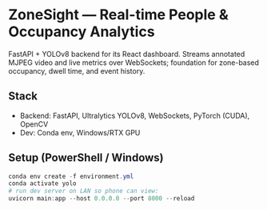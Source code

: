 # ZoneSight — Real-time People & Occupancy Analytics

FastAPI + YOLOv8 backend for its React dashboard. Streams annotated MJPEG video and live metrics over WebSockets; foundation for zone-based occupancy, dwell time, and event history.

## Stack
- Backend: FastAPI, Ultralytics YOLOv8, WebSockets, PyTorch (CUDA), OpenCV
- Dev: Conda env, Windows/RTX GPU

## Setup (PowerShell / Windows)
```powershell
conda env create -f environment.yml
conda activate yolo
# run dev server on LAN so phone can view:
uvicorn main:app --host 0.0.0.0 --port 8000 --reload
```